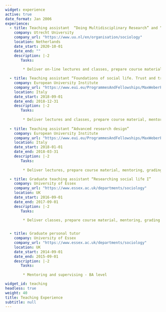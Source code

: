 ```yaml
---
widget: experience
active: true
date_format: Jan 2006
experience:
  - title: Teaching assistant  “Doing Multidisciplinary Research” and “Criminology and Safety. Theories, trends, and policies”  
    company: Utrecht University
    company_url: "https://www.uu.nl/en/organisation/sociology"
    location: Netherlands
    date_start: 2020-10-01
    date_end: ""
    description: |-2
       Tasks: 
       
        * Deliver on-line lectures and classes, prepare course material, mentoring, grading - MA & BA level

  - title: Teaching assistant “Foundations of social life. Trust and trustworthiness”
    company: European University Institute
    company_url: "https://www.eui.eu/ProgrammesAndFellowships/MaxWeberProgramme"
    location: Italy
    date_start: 2018-09-01
    date_end: 2018-12-31
    description: |-2
       Tasks: 
       
        * Deliver lectures and classes, prepare course material, mentoring, grading - PhD level
        
  - title: Teaching assistant “Advanced research design”
    company: European University Institute
    company_url: "https://www.eui.eu/ProgrammesAndFellowships/MaxWeberProgramme"
    location: Italy
    date_start: 2018-01-01
    date_end: 2018-03-31
    description: |-2
       Tasks: 
       
        * Deliver lectures, prepare course material, mentoring, grading - PhD level

  - title: Graduate teaching assistant “Researching social life I”
    company: University of Essex
    company_url: "https://www.essex.ac.uk/departments/sociology"
    location: UK
    date_start: 2016-09-01
    date_end: 2017-09-01
    description: |-2
       Tasks: 
       
        * Deliver classes, prepare course material, mentoring, grading - BA level


  - title: Graduate personal tutor
    company: University of Essex
    company_url: "https://www.essex.ac.uk/departments/sociology"
    location: UK
    date_start: 2014-09-01
    date_end: 2015-09-01
    description: |-2
       Tasks: 
       
        * Mentoring and supervising - BA level

widget_id: teaching
headless: true
weight: 40
title: Teaching Experience
subtitle: null
---
```

